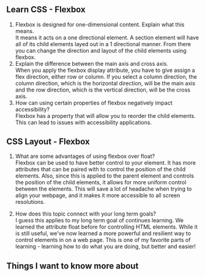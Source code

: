 #

## Learn CSS - Flexbox

1. Flexbox is designed for one-dimensional content. Explain what this means.<br>
It means it acts on a one directional element. A section element will have all of its child elements layed out in a 1 directional manner. From there you can change the direction and layout of the child elements using flexbox.
2. Explain the difference between the main axis and cross axis.<br>
When you apply the flexbox display attribute, you have to give assign a flex direction, either row or column. If you select a column direction, the column direction, which is the horizontal direction, will be the main axis and the row direction, which is the vertical direction, will be the cross axis.
3. How can using certain properties of flexbox negatively impact accessibility?<br>
Flexbox has a property that will allow you to reorder the child elements. This can lead to issues with accessibility applications.

## CSS Layout - Flexbox

1. What are some advantages of using flexbox over float?<br>
Flexbox can be used to have better control to your element. It has more attributes that can be paired with to control the position of the child elements. Also, since this is applied to the parent element and controls the position of the child elements, it allows for more uniform control between the elements. This will save a lot of headache when trying to align your webpage, and it makes it more accessible to all screen resolutions.

2. How does this topic connect with your long term goals?<br>
I guess this applies to my long term goal of continues learning. We learned the attribute float before for controlling HTML elements. While it is still useful, we've now learned a more powerful and resilient way to control elements in on a web page. This is one of my favorite parts of learning - learning how to do what you are doing, but better and easier!

## Things I want to know more about
